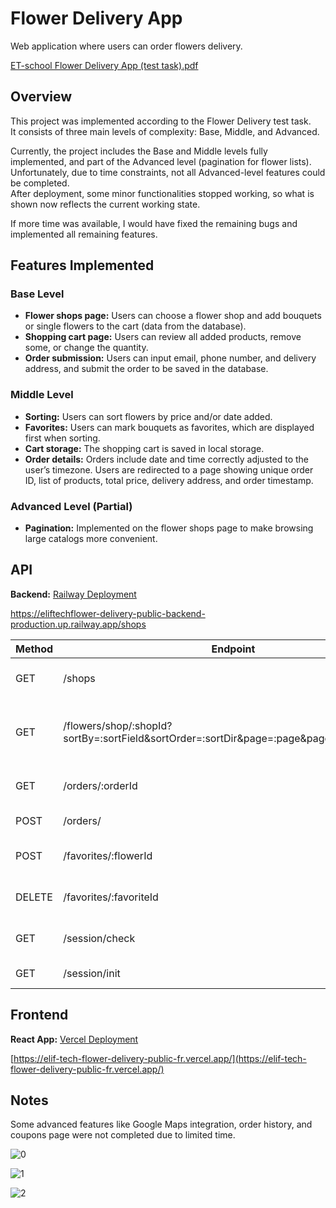 # Flower Delivery App

Web application where users can order flowers delivery.



[ET-school Flower Delivery App (test task).pdf](https://github.com/GochaTamazi/ElifTech_flower-delivery/blob/main/ET-school%20Flower%20Delivery%20App%20(test%20task).pdf)



## Overview

This project was implemented according to the Flower Delivery test task.  
It consists of three main levels of complexity: Base, Middle, and Advanced.  

Currently, the project includes the Base and Middle levels fully implemented, and part of the Advanced level (pagination for flower lists).  
Unfortunately, due to time constraints, not all Advanced-level features could be completed.  
After deployment, some minor functionalities stopped working, so what is shown now reflects the current working state.  

If more time was available, I would have fixed the remaining bugs and implemented all remaining features.  

## Features Implemented

### Base Level
- **Flower shops page:** Users can choose a flower shop and add bouquets or single flowers to the cart (data from the database).  
- **Shopping cart page:** Users can review all added products, remove some, or change the quantity.  
- **Order submission:** Users can input email, phone number, and delivery address, and submit the order to be saved in the database.  

### Middle Level
- **Sorting:** Users can sort flowers by price and/or date added.  
- **Favorites:** Users can mark bouquets as favorites, which are displayed first when sorting.  
- **Cart storage:** The shopping cart is saved in local storage.  
- **Order details:** Orders include date and time correctly adjusted to the user’s timezone. Users are redirected to a page showing unique order ID, list of products, total price, delivery address, and order timestamp.  

### Advanced Level (Partial)
- **Pagination:** Implemented on the flower shops page to make browsing large catalogs more convenient.  

## API

**Backend:** [Railway Deployment](https://eliftechflower-delivery-public-backend-production.up.railway.app/)


https://eliftechflower-delivery-public-backend-production.up.railway.app/shops


| Method | Endpoint | Description |
|--------|----------|-------------|
| GET    | /shops | Get list of flower shops |
| GET    | /flowers/shop/:shopId?sortBy=:sortField&sortOrder=:sortDir&page=:page&pageSize=:pageSize | Get flowers by shop, with sorting and pagination |
| GET    | /orders/:orderId | Get order details by ID |
| POST   | /orders/ | Create a new order |
| POST   | /favorites/:flowerId | Add a flower to favorites |
| DELETE | /favorites/:favoriteId | Remove a flower from favorites |
| GET    | /session/check | Check session validity |
| GET    | /session/init | Initialize session |

## Frontend

**React App:** [Vercel Deployment](https://elif-tech-flower-delivery-public-fr.vercel.app/)


[https://elif-tech-flower-delivery-public-fr.vercel.app/](https://elif-tech-flower-delivery-public-fr.vercel.app/)


## Notes

Some advanced features like Google Maps integration, order history, and coupons page were not completed due to limited time.  





![0](https://github.com/user-attachments/assets/74447d2d-4f0d-427e-847e-818b5d0d8bbd)



![1](https://github.com/user-attachments/assets/c3978748-ae77-4e74-8c25-112e83ecd4c0)



![2](https://github.com/user-attachments/assets/b5597253-551d-4398-a748-0bc9d6ffb996)


